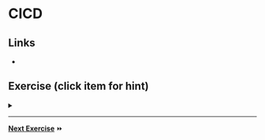 # CICD

## Links

- 

## Exercise (click item for hint)

<details>
  <summary><b></b></summary>
</details>

---

**[Next Exercise](./7-next-steps.md)** :fast_forward: